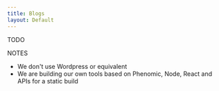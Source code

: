 ```yaml
---
title: Blogs
layout: Default
---
```


TODO

NOTES

* We don't use Wordpress or equivalent
* We are building our own tools based on Phenomic, Node, React and APIs for a static build